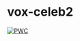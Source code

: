 # vox-celeb2
	
[![PWC](https://img.shields.io/endpoint.svg?url=https://paperswithcode.com/badge/fast-bi-layer-neural-synthesis-of-one-shot/talking-head-generation-on-voxceleb2-1-shot)](https://paperswithcode.com/sota/talking-head-generation-on-voxceleb2-1-shot?p=fast-bi-layer-neural-synthesis-of-one-shot)
